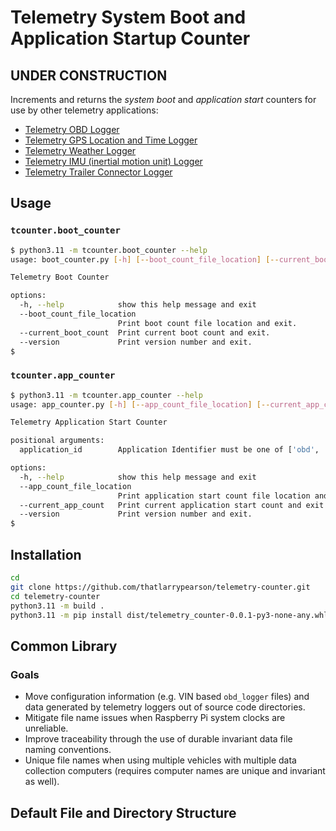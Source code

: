 # Telemetry System Boot and Application Startup Counter

## **UNDER CONSTRUCTION**

Increments and returns the *system boot* and *application start* counters for use by other telemetry applications:

- [Telemetry OBD Logger](https://github.com/thatlarrypearson/telemetry-obd)
- [Telemetry GPS Location and Time Logger](https://github.com/thatlarrypearson/telemetry-gps)
- [Telemetry Weather Logger](https://github.com/thatlarrypearson/telemetry-wthr)
- [Telemetry IMU (inertial motion unit) Logger](https://github.com/thatlarrypearson/telemetry-imu)
- [Telemetry Trailer Connector Logger](https://github.com/thatlarrypearson/telemetry-trailer-connector)

## Usage

### ```tcounter.boot_counter```

```bash
$ python3.11 -m tcounter.boot_counter --help
usage: boot_counter.py [-h] [--boot_count_file_location] [--current_boot_count] [--version]

Telemetry Boot Counter

options:
  -h, --help            show this help message and exit
  --boot_count_file_location
                        Print boot count file location and exit.
  --current_boot_count  Print current boot count and exit.
  --version             Print version number and exit.
$
```

### ```tcounter.app_counter```

```bash
$ python3.11 -m tcounter.app_counter --help
usage: app_counter.py [-h] [--app_count_file_location] [--current_app_count] [--version] application_id

Telemetry Application Start Counter

positional arguments:
  application_id        Application Identifier must be one of ['obd', 'gps', 'wthr', 'imu'].

options:
  -h, --help            show this help message and exit
  --app_count_file_location
                        Print application start count file location and exit.
  --current_app_count   Print current application start count and exit.
  --version             Print version number and exit.
$
```

## Installation

```bash
cd
git clone https://github.com/thatlarrypearson/telemetry-counter.git
cd telemetry-counter
python3.11 -m build .
python3.11 -m pip install dist/telemetry_counter-0.0.1-py3-none-any.whl
```

## Common Library

### Goals

- Move configuration information (e.g. VIN based ```obd_logger``` files) and data generated by telemetry loggers out of source code directories.
- Mitigate file name issues when Raspberry Pi system clocks are unreliable.
- Improve traceability through the use of durable invariant data file naming conventions.
- Unique file names when using multiple vehicles with multiple data collection computers (requires computer names are unique and invariant as well).

## Default File and Directory Structure


